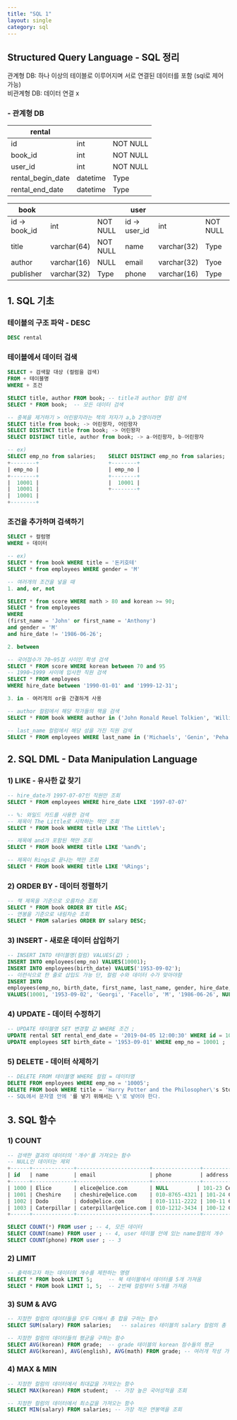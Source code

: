```yaml
---
title: "SQL 1"
layout: single
category: sql
---
```


## Structured Query Language - SQL 정리

관계형 DB: 하나 이상의 테이블로 이루어지며 서로 연결된 데이터를 포함 (sql로 제어 가능)  
비관계형 DB: 데이터 연결 x

### - 관계형 DB

| rental            |          |          |
| ----------------- | -------- | -------- |
| id                | int      | NOT NULL |
| book_id           | int      | NOT NULL |
| user_id           | int      | NOT NULL |
| rental_begin_date | datetime | Type     |
| rental_end_date   | datetime | Type     |

| book          |             |          | user          |             |          |
| ------------- | ----------- | -------- | ------------- | ----------- | -------- |
| id -> book_id | int         | NOT NULL | id -> user_id | int         | NOT NULL |
| title         | varchar(64) | NOT NULL | name          | varchar(32) | Type     |
| author        | varchar(16) | NULL     | email         | varchar(32) | Tyoe     |
| publisher     | varchar(32) | Type     | phone         | varchar(16) | Type     |



## 1. SQL 기초



### 테이블의 구조 파악 - DESC

```sql
DESC rental
```

### 테이블에서 데이터 검색

```sql
SELECT + 검색할 대상 (컬럼을 검색)
FROM + 테이블명
WHERE + 조건
```

```sql
SELECT title, author FROM book; -- title과 author 컬럼 검색
SELECT * FROM book;  -- 모든 데이터 검색

-- 중복을 제거하기 > 어린왕자라는 책의 저자가 a,b 2명이라면
SELECT title from book; -> 어린왕자, 어린왕자
SELECT DISTINCT title from book; -> 어린왕자
SELECT DISTINCT title, author from book; -> a-어린왕자, b-어린왕자

-- ex)
SELECT emp_no from salaries;    SELECT DISTINCT emp_no from salaries;
+--------+                      +--------+
| emp_no |                      | emp_no |
+--------+                      +--------+
|  10001 |                      |  10001 |
|  10001 |                      +--------+
|  10001 |
+--------+
```

### 조건을 추가하며 검색하기

```sql
SELECT + 컬럼명
WHERE + 데이터

-- ex)
SELECT * from book WHERE title = '돈키호테'
SELECT * from employees WHERE gender = 'M'

-- 여러개의 조건을 넣을 때
1. and, or, not

SELECT * from score WHERE math > 80 and korean >= 90;
SELECT * from employees 
WHERE 
(first_name = 'John' or first_name = 'Anthony') 
and gender = 'M' 
and hire_date != '1986-06-26';

2. between

-- 국어점수가 70~95점 사이인 학생 검색
SELECT * FROM score WHERE korean between 70 and 95
-- 1990~1999 사이에 입사한 직원 검색
SELECT * FROM employees 
WHERE hire_date between '1990-01-01' and '1999-12-31'; 

3. in - 여러개의 or을 간결하게 사용

-- author 컬럼에서 해당 작가들의 책을 검색
SELECT * FROM book WHERE author in ('John Ronald Reuel Tolkien', 'William Shakespeare', 'Joanne Kathleen Rowling')

-- last_name 컬럼에서 해당 성을 가진 직원 검색
SELECT * FROM employees WHERE last_name in ('Michaels', 'Genin', 'Peha');
```



## 2. SQL DML - Data Manipulation Language



### 1) LIKE - 유사한 값 찾기

```sql
-- hire_date가 1997-07-07인 직원만 조회
SELECT * FROM employees WHERE hire_date LIKE '1997-07-07'

-- %: 와일드 카드를 사용한 검색
-- 제목이 The Little로 시작하는 책만 조회
SELECT * FROM book WHERE title LIKE 'The Little%';

-- 제목에 and가 포함된 책만 조회
SELECT * FROM book WHERE title LIKE '%and%';

-- 제목이 Rings로 끝나는 책만 조회
SELECT * FROM book WHERE title LIKE '%Rings';
```

### 2) ORDER BY - 데이터 정렬하기

```sql
-- 책 제목을 기준으로 오름차순 조회
SELECT * FROM book ORDER BY title ASC;
-- 연봉을 기준으로 내림차순 조회
SELECT * FROM salaries ORDER BY salary DESC;
```

### 3) INSERT - 새로운 데이터 삽입하기

```sql
-- INSERT INTO 테이블명(컬럼) VALUES(값) ;
INSERT INTO employees(emp_no) VALUES(10001);
INSERT INTO employees(birth_date) VALUES('1953-09-02');
-- 이런식으로 한 줄로 삽입도 가능 단, 컬럼 수와 데이터 수가 맞아야함
INSERT INTO
employees(emp_no, birth_date, first_name, last_name, gender, hire_date, superior_no) 
VALUES(10001, '1953-09-02', 'Georgi', 'Facello', 'M', '1986-06-26', NULL); 
```

### 4) UPDATE - 데이터 수정하기

```sql
-- UPDATE 테이블명 SET 변경할 값 WHERE 조건 ;
UPDATE rental SET rental_end_date = '2019-04-05 12:00:30' WHERE id = 1000 ;
UPDATE employees SET birth_date = '1953-09-01' WHERE emp_no = 10001 ;
```

### 5) DELETE - 데이터 삭제하기

```sql
-- DELETE FROM 테이블명 WHERE 컬럼 = 데이터명
DELETE FROM employees WHERE emp_no = '10005';
DELETE FROM book WHERE title = 'Harry Potter and the Philosopher\'s Stone';
-- SQL에서 문자열 안에 '를 넣기 위해서는 \'로 넣어야 한다.
```



## 3. SQL 함수



### 1) COUNT

```sql
-- 검색한 결과의 데이터의 '개수'를 가져오는 함수
-- NULL인 데이터는 제외
+------+-------------+-----------------------+---------------+------------------+
| id   | name        | email                 | phone         | address          |
+------+-------------+-----------------------+---------------+------------------+
| 1000 | Elice       | elice@elice.com       | NULL         | 101-23 CeileDong |
| 1001 | Cheshire    | cheshire@elice.com    | 010-8765-4321 | 101-24 CeileDong |
| 1002 | Dodo        | dodo@elice.com        | 010-1111-2222 | 100-11 CeileDong |
| 1003 | Caterpillar | caterpillar@elice.com | 010-1212-3434 | 100-12 CeileDong |
+------+-------------+-----------------------+---------------+------------------+

SELECT COUNT(*) FROM user ; -- 4, 모든 데이터
SELECT COUNT(name) FROM user ; -- 4, user 테이블 안에 있는 name컬럼의 개수
SELECT COUNT(phone) FROM user ; -- 3
```

### 2) LIMIT

```sql
-- 출력하고자 하는 데이터의 개수를 제한하는 명령
SELECT * FROM book LIMIT 5;    	-- 북 테이블에서 데이터를 5개 가져옴
SELECT * FROM book LIMIT 1, 5; 	-- 2번째 컬럼부터 5개를 가져옴
```

### 3) SUM & AVG

```sql
-- 지정한 컬럼의 데이터들을 모두 더해서 총 합을 구하는 함수
SELECT SUM(salary) FROM salaries;   -- salaires 테이블의 salary 컬럼의 총 합
```

```sql
-- 지정한 컬럼의 데이터들의 평균을 구하는 함수
SELECT AVG(korean) FROM grade;	-- grade 테이블의 korean 점수들의 평균
SELECT AVG(korean), AVG(english), AVG(math) FROM grade; -- 여러개 작성 가능
```

### 4) MAX & MIN

```sql
-- 지정한 컬럼의 데이터에서 최대값을 가져오는 함수
SELECT MAX(korean) FROM student;  -- 가장 높은 국어성적을 조회
```

```sql
-- 지정한 컬럼의 데이터에서 최소값을 가져오는 함수
SELECT MIN(salary) FROM salaries; -- 가장 적은 연봉액을 조회
```
